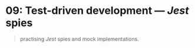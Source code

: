 # 09: Test-driven development &mdash; *Jest* spies
> practising *Jest* spies and mock implementations.

